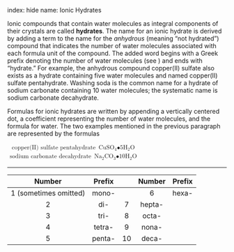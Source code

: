 index: hide
name: Ionic Hydrates

Ionic compounds that contain water molecules as integral components of their crystals are called  **hydrates**. The name for an ionic hydrate is derived by adding a term to the name for the  *anhydrous* (meaning “not hydrated”) compound that indicates the number of water molecules associated with each formula unit of the compound. The added word begins with a Greek prefix denoting the number of water molecules (see ) and ends with “hydrate.” For example, the anhydrous compound copper(II) sulfate also exists as a hydrate containing five water molecules and named copper(II) sulfate pentahydrate. Washing soda is the common name for a hydrate of sodium carbonate containing 10 water molecules; the systematic name is sodium carbonate decahydrate.

Formulas for ionic hydrates are written by appending a vertically centered dot, a coefficient representing the number of water molecules, and the formula for water. The two examples mentioned in the previous paragraph are represented by the formulas

<math xmlns:q="http://cnx.rice.edu/qml/1.0" xmlns:m="http://www.w3.org/1998/Math/MathML" xmlns:bib="http://bibtexml.sf.net/" xmlns:md="http://cnx.rice.edu/mdml" xmlns="http://cnx.rice.edu/cnxml"><mtable><mtr><mtd columnalign="left"><mtext>copper(II) sulfate pentahydrate</mtext><mspace width="0.5em"/><msub><mtext>CuSO</mtext><mn>4</mn></msub><mtext>∙</mtext><msub><mtext>5H</mtext><mn>2</mn></msub><mtext>O</mtext></mtd></mtr><mtr><mtd columnalign="left"><mtext>sodium carbonate decahydrate</mtext><mspace width="0.5em"/><msub><mtext>Na</mtext><mn>2</mn></msub><msub><mtext>CO</mtext><mn>3</mn></msub><mtext>∙</mtext><msub><mtext>10H</mtext><mn>2</mn></msub><mtext>O</mtext></mtd></mtr></mtable></math>


****

| Number | Prefix |  | Number | Prefix |
|:-:|:-:|:-:|:-:|:-:|
| 1 (sometimes omitted) | mono- |  | 6 | hexa- |
| 2 | di- | 7 | hepta- |
| 3 | tri- | 8 | octa- |
| 4 | tetra- | 9 | nona- |
| 5 | penta- | 10 | deca- |
    
